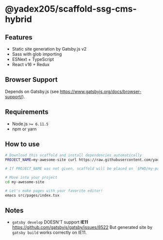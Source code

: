 @yadex205/scaffold-ssg-cms-hybrid
=================================

Features
--------

* Static site generation by Gatsby.js v2
* Sass with glob importing
* ESNext + TypeScript
* React v16 + Redux


Browser Support
---------------

Depends on Gatsby.js (see https://www.gatsbyjs.org/docs/browser-support/).


Requirements
------------

* Node.js `>= 6.11.5`
* npm or yarn


How to use
----------

```bash
# Download this scaffold and install dependencies automatically
PROJECT_NAME=my-awesome-site curl https://raw.githubusercontent.com/yadex205/scaffold-ssg-cms-hybrid/master/tsconfig.json | node

# If PROJECT_NAME was not given, scaffold will be placed on `$PWD/my-project`

# Move into your project
cd my-awesome-site

# Let's make pages with your favorite editor!
emacs src/pages/index.tsx
```


Notes
-----

* `gatsby develop` DOESN'T support **IE11** https://github.com/gatsbyjs/gatsby/issues/8522
  But generated site by `gatsby build` works correctly on IE11.
